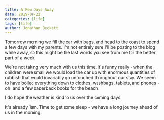 ```yaml
---
title: A Few Days Away
date: 2019-08-22
categories: [life]
tags: [life]
author: Jonathan Beckett
---
```


Tomorrow morning we fill the car with bags, and head to the coast to spend a few days with my parents. I'm not entirely sure I'll be posting to the blog while away, so this might be the last words you see from me for the better part of a week.

We're not taking very much with us this time. It's funny really - when the children were small we would load the car up with enormous quantities of rubbish that would invariably go untouched throughout our stay. We seem to have boiled everything down to clothes, washbags, tablets, and phones - oh, and a few paperback books for the beach.

I do hope the weather is kind to us over the coming days.

It's already 1am. Time to get some sleep - we have a long journey ahead of us in the morning.
